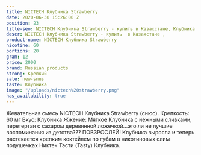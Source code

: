 ```yaml
---
title: NICTECH Клубника Strawberry
date: 2020-06-30 15:26:00 Z
position: 23
title-seo: NICTECH Клубника Strawberry - купить в Казахстане, Клубника с нежными сливками
descr: NICTECH Клубника Strawberry - купить  в Казахстане ,
product-name: NICTECH Клубника Strawberry
nicotine: 60
portions: 20
gram: 12
price: 2000
brand: Russian products
strong: Крепкий
sale: new-snus
taste: Клубника
image: "/uploads/nictech%20strawberry.png"
has_availability: true
---
```


Жевательная смесь NICTECH Клубника Strawberry (снюс).
Крепкость: 60 мг
Вкус: Клубника
Жжение: Мягкое
Клубника с нежными сливками, перетертая с сахаром деревянной ложечкой...это ли не лучшие воспоминания из детства??? ПОВЗРОСЛЕЙ! 
Клубника выросла и теперь растекается крепким коктейлем по губам в никотиновых слим подушечках Никтеч Тэсти (Tasty) Клубника.